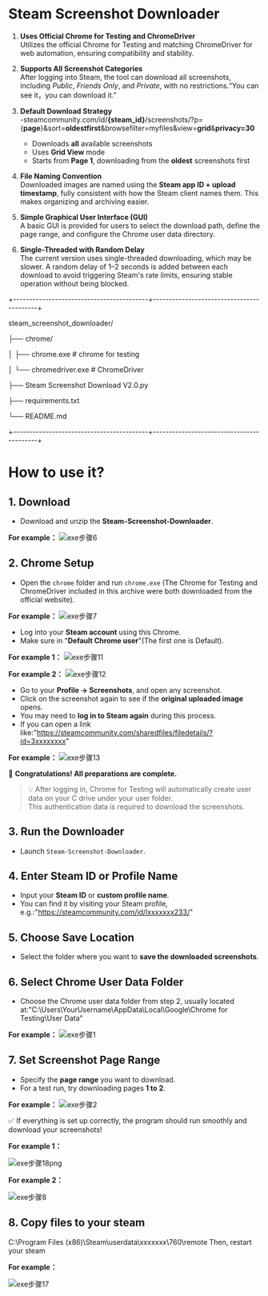 # Steam Screenshot Downloader

1. **Uses Official Chrome for Testing and ChromeDriver**  
   Utilizes the official Chrome for Testing and matching ChromeDriver for web automation, ensuring compatibility and stability.

2. **Supports All Screenshot Categories**  
   After logging into Steam, the tool can download all screenshots, including *Public*, *Friends Only*, and *Private*, with no restrictions.“You can see it，you can download it.”

3. **Default Download Strategy**  
   -steamcommunity.com/id/**{steam_id}**/screenshots/?p={**page**}&sort=**oldestfirst**&browsefilter=myfiles&view=**grid**&**privacy=30**
   - Downloads **all** available screenshots  
   - Uses **Grid View** mode
   - Starts from **Page 1**, downloading from the **oldest** screenshots first  

4. **File Naming Convention**  
   Downloaded images are named using the **Steam app ID + upload timestamp**, fully consistent with how the Steam client names them. This makes organizing and archiving easier.

5. **Simple Graphical User Interface (GUI)**  
   A basic GUI is provided for users to select the download path, define the page range, and configure the Chrome user data directory.

6. **Single-Threaded with Random Delay**  
   The current version uses single-threaded downloading, which may be slower. A random delay of 1–2 seconds is added between each download to avoid triggering Steam's rate limits, ensuring stable operation without being blocked.

+------------------------------------------+------------------------------------------+

steam_screenshot_downloader/

├── chrome/

│ ├── chrome.exe # chrome for testing

│ └── chromedriver.exe #  ChromeDriver

├── Steam Screenshot Download V2.0.py 

├── requirements.txt 

└── README.md 


+------------------------------------------+------------------------------------------+





# How to use it?

## 1. Download

- Download and unzip the **Steam-Screenshot-Downloader**.

**For example：**
![exe步骤6](https://github.com/user-attachments/assets/8736847d-1235-4563-8057-addd09a57cd8)


## 2. Chrome Setup

- Open the `chrome` folder and run `chrome.exe` (The Chrome for Testing and ChromeDriver included in this archive were both downloaded from the official website).

**For example：**
![exe步骤7](https://github.com/user-attachments/assets/8c20cd48-3123-4a71-8e89-c01b8075a9a4)


- Log into your **Steam account** using this Chrome.
- Make sure in "**Default Chrome user**"(The first one is Default).

**For example 1：**
![exe步骤11](https://github.com/user-attachments/assets/90efc52e-8ede-4b44-b56b-427609ac3def)

**For example 2：**
![exe步骤12](https://github.com/user-attachments/assets/13398610-da5b-4ced-a4a1-91113f91383e)


- Go to your **Profile → Screenshots**, and open any screenshot.
- Click on the screenshot again to see if the **original uploaded image** opens.
- You may need to **log in to Steam again** during this process.
- If you can open a link like:"https://steamcommunity.com/sharedfiles/filedetails/?id=3xxxxxxxx"

**For example：**
![exe步骤13](https://github.com/user-attachments/assets/b5402964-6d55-48ce-bed6-6cd778976192)


🎉 **Congratulations! All preparations are complete.**

> 💡 After logging in, Chrome for Testing will automatically create user data on your C drive under your user folder.  
> This authentication data is required to download the screenshots.

## 3. Run the Downloader

- Launch `Steam-Screenshot-Downloader`.

## 4. Enter Steam ID or Profile Name

- Input your **Steam ID** or **custom profile name**.
- You can find it by visiting your Steam profile, e.g.:"https://steamcommunity.com/id/lxxxxxxx233/"

## 5. Choose Save Location

- Select the folder where you want to **save the downloaded screenshots**.

## 6. Select Chrome User Data Folder

- Choose the Chrome user data folder from step 2, usually located at:"C:\Users\YourUsername\AppData\Local\Google\Chrome for Testing\User Data"

**For example：**
![exe步骤1](https://github.com/user-attachments/assets/0e4c5c5f-10c3-4e6d-bf41-ef107bf3052f)



## 7. Set Screenshot Page Range

- Specify the **page range** you want to download.
- For a test run, try downloading pages **1 to 2**.

**For example：**
![exe步骤2](https://github.com/user-attachments/assets/4a8e51d8-75e6-4a3a-90d0-7ee8e159e79d)



✅ If everything is set up correctly, the program should run smoothly and download your screenshots!

**For example 1：**

![exe步骤18png](https://github.com/user-attachments/assets/cfb5ea2f-7669-4adf-96e5-ee502e5dc0f3)


**For example 2：**

![exe步骤8](https://github.com/user-attachments/assets/d33b72f8-b3ad-4779-aed9-a9cdefa4c0d3)

## 8. Copy files to your steam
C:\Program Files (x86)\Steam\userdata\xxxxxxx\760\remote
Then, restart your steam

**For example：**

![exe步骤17](https://github.com/user-attachments/assets/8f53846c-2ca8-4354-961a-e817d1dd46ed)



